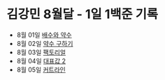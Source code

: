 # 김강민 8월달 - 1일 1백준 기록

-   8월 01일 [배수와 약수](./0801/)
-   8월 02일 [약수 구하기](./0802/)
-   8월 03일 [팩토리얼](./0803/)
-   8월 04일 [대표값 2](./0804/)
-   8월 05일 [커트라인](./0805/)
